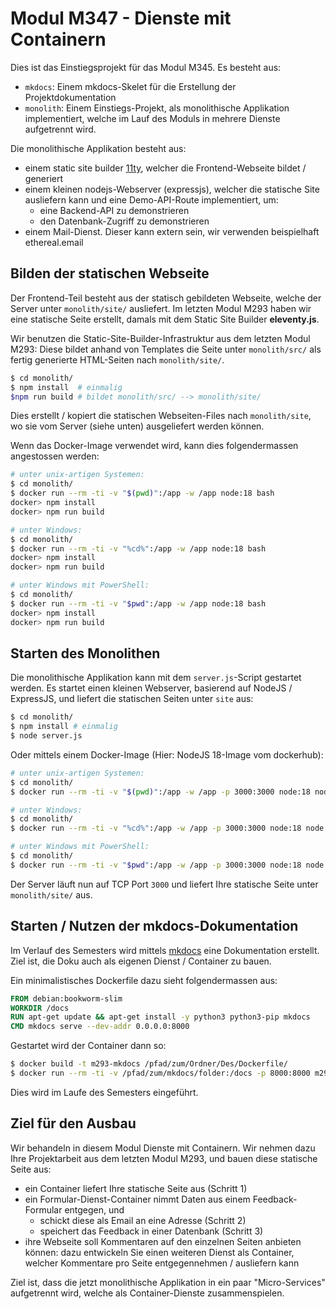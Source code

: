 # Modul M347 - Dienste mit Containern

Dies ist das Einstiegsprojekt für das Modul M345. Es besteht aus:

* `mkdocs`: Einem mkdocs-Skelet für die Erstellung der Projektdokumentation
* `monolith`: Einem Einstiegs-Projekt, als monolithische Applikation implementiert,
	welche im Lauf des Moduls in mehrere Dienste aufgetrennt wird.


Die monolithische Applikation besteht aus:

* einem static site builder [11ty](https://www.11ty.dev/), welcher die Frontend-Webseite bildet / generiert
* einem kleinen nodejs-Webserver (expressjs), welcher die statische Site ausliefern kann 
  und eine Demo-API-Route implementiert, um:
  * eine Backend-API zu demonstrieren
  * den Datenbank-Zugriff zu demonstrieren
* einem Mail-Dienst. Dieser kann extern sein, wir verwenden beispielhaft ethereal.email

## Bilden der statischen Webseite

Der Frontend-Teil besteht aus der statisch gebildeten Webseite, welche der Server
unter `monolith/site/` ausliefert. Im letzten Modul M293 haben wir eine statische
Seite erstellt, damals mit dem Static Site Builder **eleventy.js**.

Wir benutzen die Static-Site-Builder-Infrastruktur aus dem letzten Modul M293:
Diese bildet anhand von Templates die Seite unter `monolith/src/` als
fertig generierte HTML-Seiten nach `monolith/site/`.

```sh
$ cd monolith/
$ npm install  # einmalig
$npm run build # bildet monolith/src/ --> monolith/site/
```

Dies erstellt / kopiert die statischen Webseiten-Files nach `monolith/site`,
wo sie vom Server (siehe unten) ausgeliefert werden können.

Wenn das Docker-Image verwendet wird, kann dies folgendermassen angestossen werden:


```sh
# unter unix-artigen Systemen:
$ cd monolith/
$ docker run --rm -ti -v "$(pwd)":/app -w /app node:18 bash
docker> npm install
docker> npm run build

# unter Windows:
$ cd monolith/
$ docker run --rm -ti -v "%cd%":/app -w /app node:18 bash
docker> npm install
docker> npm run build

# unter Windows mit PowerShell:
$ cd monolith/
$ docker run --rm -ti -v "$pwd":/app -w /app node:18 bash
docker> npm install
docker> npm run build
```


## Starten des Monolithen

Die monolithische Applikation kann mit dem `server.js`-Script gestartet werden. Es startet einen
kleinen Webserver, basierend auf NodeJS / ExpressJS, und liefert die statischen Seiten unter `site` aus:

```sh
$ cd monolith/
$ npm install # einmalig
$ node server.js
```

Oder mittels einem Docker-Image (Hier: NodeJS 18-Image vom dockerhub):

```sh
# unter unix-artigen Systemen:
$ cd monolith/
$ docker run --rm -ti -v "$(pwd)":/app -w /app -p 3000:3000 node:18 node server.js

# unter Windows:
$ cd monolith/
$ docker run --rm -ti -v "%cd%":/app -w /app -p 3000:3000 node:18 node server.js

# unter Windows mit PowerShell:
$ cd monolith/
$ docker run --rm -ti -v "$pwd":/app -w /app -p 3000:3000 node:18 node server.js
```

Der Server läuft nun auf TCP Port `3000` und liefert Ihre statische Seite unter `monolith/site/` aus.

## Starten / Nutzen der mkdocs-Dokumentation

Im Verlauf des Semesters wird mittels [mkdocs](https://www.mkdocs.org/) eine Dokumentation erstellt. Ziel ist, die
Doku auch als eigenen Dienst / Container zu bauen.

Ein minimalistisches Dockerfile dazu sieht folgendermassen aus:

```Dockerfile
FROM debian:bookworm-slim
WORKDIR /docs
RUN apt-get update && apt-get install -y python3 python3-pip mkdocs
CMD mkdocs serve --dev-addr 0.0.0.0:8000
```

Gestartet wird der Container dann so:

```sh
$ docker build -t m293-mkdocs /pfad/zum/Ordner/Des/Dockerfile/
$ docker run --rm -ti -v /pfad/zum/mkdocs/folder:/docs -p 8000:8000 m293-mkdocs
```

Dies wird im Laufe des Semesters eingeführt.

## Ziel für den Ausbau

Wir behandeln in diesem Modul Dienste mit Containern. Wir nehmen dazu Ihre Projektarbeit aus dem letzten Modul M293,
und bauen diese statische Seite aus:

* ein Container liefert Ihre statische Seite aus (Schritt 1)
* ein Formular-Dienst-Container nimmt Daten aus einem Feedback-Formular entgegen, und
  * schickt diese als Email an eine Adresse (Schritt 2)
  * speichert das Feedback in einer Datenbank (Schritt 3)
* ihre Webseite soll Kommentaren auf den einzelnen Seiten anbieten können: dazu
	entwickeln Sie einen weiteren Dienst als Container, welcher Kommentare pro Seite entgegennehmen / ausliefern kann

Ziel ist, dass die jetzt monolithische Applikation in ein paar "Micro-Services" aufgetrennt wird, welche
als Container-Dienste zusammenspielen.
